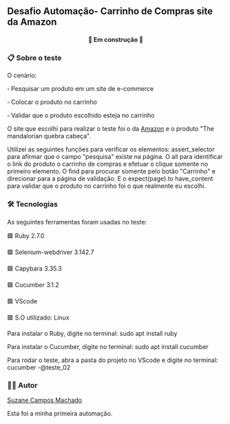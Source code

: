 ## Desafio Automação-  Carrinho de Compras site da Amazon
<h4 align="center"> 🚧 Em construção 🚧 </h4>

### 📋 Sobre o teste
O cenário:

 ▫ Pesquisar um produto em um site de e-commerce
 
 ▫ Colocar o produto no carrinho 
 
 ▫ Validar que o produto escolhido esteja no carrinho
 
O site que escolhi para realizar o teste foi o da  [Amazon](https://www.amazon.com.br/) e o produto "The mandalorian quebra cabeça".

Utilizei as seguintes funções para verificar os elementos: 
assert_selector para afirmar que o campo "pesquisa" existe na página. O  all para identificar o link do produto o carrinho de compras e efetuar o clique somente no primeiro elemento.  O find para procurar somente pelo botão "Carrinho" e direcionar para a página de validação. E o expect(page).to have_content para validar que o produto no carrinho foi o que realmente eu escolhi.
###  🛠 Tecnologias

As seguintes ferramentas foram usadas no teste:

🟪 Ruby 2.7.0

🟪 Selenium-webdriver 3.142.7

🟪 Capybara 3.35.3

🟪 Cucumber 3.1.2

🟪 VScode

🟪 S.O utilizado: Linux


Para instalar o Ruby, digite no terminal: sudo apt install ruby

Para instalar o Cucumber, digite no terminal: sudo apt install cucumber

Para rodar o teste, abra a pasta do projeto no VScode e digite no terminal: cucumber -@teste_02

### 🙋‍♀️ Autor
[Suzane Campos Machado](https://www.linkedin.com/in/suzanemachado/)

Esta foi a minha primeira automação. 
